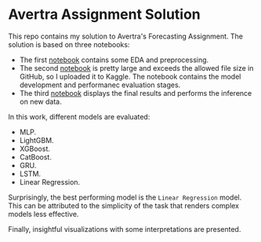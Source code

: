 # Avertra Assignment Solution
This repo contains my solution to Avertra's Forecasting Assignment.
The solution is based on three notebooks:
- The first [notebook](https://github.com/Azzam-Radman/Avertra-Assignment/blob/main/Notebooks/01%20-%20Exploration%20and%20Preprocessing.ipynb) contains some EDA and preprocessing.
- The second [notebook](https://www.kaggle.com/azzamradman/02-model-training) is pretty large and exceeds the allowed file size in GitHub, so I uploaded it to Kaggle. The notebook contains the model development and performanec evaluation stages.
- The third [notebook](https://github.com/Azzam-Radman/Avertra-Assignment/blob/main/Notebooks/03%20-%20Results%20and%20Inferenec.ipynb) displays the final results and performs the inference on new data.

In this work, different models are evaluated:
- MLP.
- LightGBM.
- XGBoost.
- CatBoost.
- GRU.
- LSTM.
- Linear Regression.

Surprisingly, the best performing model is the `Linear Regression` model. This can be attributed to the simplicity of the task that renders complex models less effective.

Finally, insightful visualizations with some interpretations are presented.
